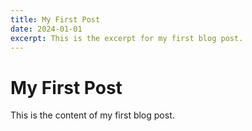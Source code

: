 ```yaml
---
title: My First Post
date: 2024-01-01
excerpt: This is the excerpt for my first blog post.
---
```


# My First Post

This is the content of my first blog post.